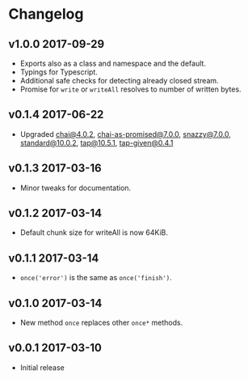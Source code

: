 # Changelog

## v1.0.0 2017-09-29

  * Exports also as a class and namespace and the default.
  * Typings for Typescript.
  * Additional safe checks for detecting already closed stream.
  * Promise for `write` or `writeAll` resolves to number of written bytes.

## v0.1.4 2017-06-22

  * Upgraded chai@4.0.2, chai-as-promised@7.0.0, snazzy@7.0.0,
    standard@10.0.2, tap@10.5.1, tap-given@0.4.1

## v0.1.3 2017-03-16

  * Minor tweaks for documentation.

## v0.1.2 2017-03-14

  * Default chunk size for writeAll is now 64KiB.

## v0.1.1 2017-03-14

  * `once('error')` is the same as `once('finish')`.

## v0.1.0 2017-03-14

  * New method `once` replaces other `once*` methods.

## v0.0.1 2017-03-10

  * Initial release
